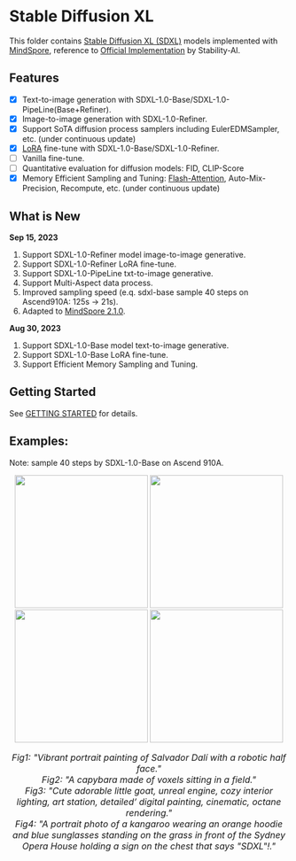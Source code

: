 # Stable Diffusion XL

This folder contains [Stable Diffusion XL (SDXL)](https://arxiv.org/abs/2307.01952) models implemented with [MindSpore](https://www.mindspore.cn/), reference to [Official Implementation](https://github.com/Stability-AI/generative-models) by Stability-AI.

## Features

- [x] Text-to-image generation with SDXL-1.0-Base/SDXL-1.0-PipeLine(Base+Refiner).
- [x] Image-to-image generation with SDXL-1.0-Refiner.
- [x] Support SoTA diffusion process samplers including EulerEDMSampler, etc. (under continuous update)
- [x] [LoRA](https://arxiv.org/abs/2106.09685) fine-tune with SDXL-1.0-Base/SDXL-1.0-Refiner.
- [ ] Vanilla fine-tune.
- [ ] Quantitative evaluation for diffusion models: FID, CLIP-Score
- [x] Memory Efficient Sampling and Tuning: [Flash-Attention](https://arxiv.org/abs/2205.14135), Auto-Mix-Precision, Recompute, etc. (under continuous update)

## What is New

**Sep 15, 2023**

1. Support SDXL-1.0-Refiner model image-to-image generative.
2. Support SDXL-1.0-Refiner LoRA fine-tune.
3. Support SDXL-1.0-PipeLine txt-to-image generative.
4. Support Multi-Aspect data process.
5. Improved sampling speed (e.q. sdxl-base sample 40 steps on Ascend910A: 125s -> 21s).
6. Adapted to [MindSpore 2.1.0](https://www.mindspore.cn/install).

**Aug 30, 2023**

1. Support SDXL-1.0-Base model text-to-image generative.
2. Support SDXL-1.0-Base LoRA fine-tune.
3. Support Efficient Memory Sampling and Tuning.

## Getting Started

See [GETTING STARTED](GETTING_STARTED.md) for details.

## Examples:

Note: sample 40 steps by SDXL-1.0-Base on Ascend 910A.

<div align="center">
<img src="https://github.com/mindspore-lab/mindone/assets/20476835/68d132e1-a954-418d-8cb8-5be4d8162342" width="240" />
<img src="https://github.com/mindspore-lab/mindone/assets/20476835/9f0d0d2a-2ff5-4c9b-a0d0-1c744762ee92" width="240" />
<img src="https://github.com/mindspore-lab/mindone/assets/20476835/dbaf0c77-d8d3-4457-b03c-82c3e4c1ba1d" width="240" />
<img src="https://github.com/mindspore-lab/mindone/assets/20476835/f52168ef-53aa-4ee9-9f17-6889f10e0afb" width="240" />
</div>
<p align="center">
<font size=3>
<em> Fig1: "Vibrant portrait painting of Salvador Dalí with a robotic half face." </em> <br>
<em> Fig2: "A capybara made of voxels sitting in a field." </em> <br>
<em> Fig3: "Cute adorable little goat, unreal engine, cozy interior lighting, art station, detailed’ digital painting, cinematic, octane rendering." </em> <br>
<em> Fig4: "A portrait photo of a kangaroo wearing an orange hoodie and blue sunglasses standing on the grass in front of the Sydney Opera House holding a sign on the chest that says "SDXL"!." </em> <br>
</font>
</p>
<br>
